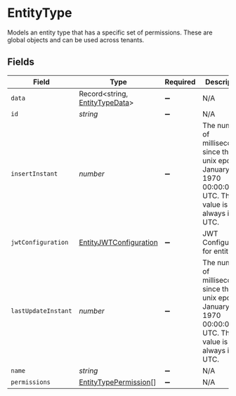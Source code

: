 # EntityType

Models an entity type that has a specific set of permissions. These are global objects and can be used across tenants.


## Fields

| Field                                                                                                       | Type                                                                                                        | Required                                                                                                    | Description                                                                                                 | Example                                                                                                     |
| ----------------------------------------------------------------------------------------------------------- | ----------------------------------------------------------------------------------------------------------- | ----------------------------------------------------------------------------------------------------------- | ----------------------------------------------------------------------------------------------------------- | ----------------------------------------------------------------------------------------------------------- |
| `data`                                                                                                      | Record<string, [EntityTypeData](../../models/shared/entitytypedata.md)>                                     | :heavy_minus_sign:                                                                                          | N/A                                                                                                         |                                                                                                             |
| `id`                                                                                                        | *string*                                                                                                    | :heavy_minus_sign:                                                                                          | N/A                                                                                                         |                                                                                                             |
| `insertInstant`                                                                                             | *number*                                                                                                    | :heavy_minus_sign:                                                                                          | The number of milliseconds since the unix epoch: January 1, 1970 00:00:00 UTC. This value is always in UTC. | 1659380719000                                                                                               |
| `jwtConfiguration`                                                                                          | [EntityJWTConfiguration](../../models/shared/entityjwtconfiguration.md)                                     | :heavy_minus_sign:                                                                                          | JWT Configuration for entities.                                                                             |                                                                                                             |
| `lastUpdateInstant`                                                                                         | *number*                                                                                                    | :heavy_minus_sign:                                                                                          | The number of milliseconds since the unix epoch: January 1, 1970 00:00:00 UTC. This value is always in UTC. | 1659380719000                                                                                               |
| `name`                                                                                                      | *string*                                                                                                    | :heavy_minus_sign:                                                                                          | N/A                                                                                                         |                                                                                                             |
| `permissions`                                                                                               | [EntityTypePermission](../../models/shared/entitytypepermission.md)[]                                       | :heavy_minus_sign:                                                                                          | N/A                                                                                                         |                                                                                                             |